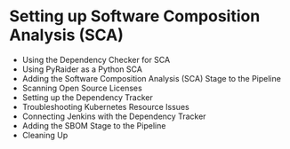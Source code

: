 # Setting up Software Composition Analysis (SCA)



* Using the Dependency Checker for SCA
* Using PyRaider as a Python SCA
* Adding the Software Composition Analysis (SCA) Stage to the Pipeline
* Scanning Open Source Licenses
* Setting up the Dependency Tracker
* Troubleshooting Kubernetes Resource Issues
* Connecting Jenkins with the Dependency Tracker
* Adding the SBOM Stage to the Pipeline
* Cleaning Up



